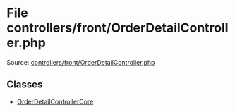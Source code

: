 File controllers/front/OrderDetailController.php
=========

Source: [controllers/front/OrderDetailController.php](https://github.com/PrestaShop/PrestaShop/blob/1.6.0.7/controllers/front/OrderDetailController.php)


Classes
-------

* [OrderDetailControllerCore](class.OrderDetailControllerCore.md)

